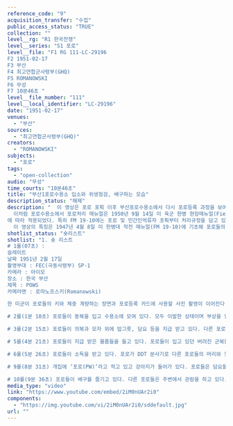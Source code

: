 ```yaml
---
reference_code: "9"
acquisition_transfer: "수집"
public_access_status: "TRUE"
collection: ""
level__rg: "R1 한국전쟁"
level__series: "S1 포로"
level__file: "F1 RG 111-LC-29196
F2 1951-02-17
F3 부산 
F4 최고연합군사령부(GHQ) 
F5 ROMANOWSKI
F6 무성 
F7 10분46초 "
level__file_number: "111"
level__local_identifier: "LC-29196"
date: "1951-02-17"
venues: 
  - "부산"
sources: 
  - "최고연합군사령부(GHQ)"
creators: 
  - "ROMANOWSKI"
subjects: 
  - "포로"
tags: 
  - "open-collection"
audio: "무성"
time_courts: "10분46초"
title: "부산1포로수용소 입소와 위생점검, 배구하는 모습"
description_status: "해제"
description: "  이 영상은 포로 포획 이후 부산포로수용소에서 다시 포로등록 과정을 보여주고 있다. 포로들은 포획된 직후 포로집결소에서 1차 포로등록을 마치고 임시포로수용소에 이송한 뒤 포로심문을 받고 정식 수용소로 이동한다. 그러나 포로들은 정식 수용소 부산포로수용소에서 다시 포로등록을 받는다. 포로등록 이후 포로들은 옷 외에도 밥그릇, 국그릇, 컵뿐만 아니라 칫솔 및 치약, 신발 등을 지급 받았다. 차용한 옷의 앞뒤와 바지에 ‘PW’ 전쟁포로라는 붉은 색으로 표시가 되었다. 수용소에 입소하면 포로들은 머리부터 시작해 온몸에 DDT 소독약을 뿌려졌다. 이어서 포로들은 이발한 뒤 늦은 식사를 마칠 수 있었다. 
  이처럼 포로수용소에서 포로처리 매뉴얼은 1950년 9월 14일 미 육군 헌병 현장매뉴얼(Field Manual Military Police) FM 19-5와 FM 19-10(헌병작전 매뉴얼) 이 매뉴얼은 1945년 1월 2일 처음 적용되었다가 1947년 4월 8일 개정을 거쳐 1950년 9월 14일 재개정, 1955년 1월 24일 수정되었다.
에 따라 적용되었다. 특히 FM 19-10에는 포로 및 민간인억류자 포획부터 처리규정을 담고 있다. 그 이후 1952년 5월 1일 FM 19-40(전쟁포로처리) 매뉴얼이 등장했다.
  이 영상의 특징은 1947년 4월 8일 미 헌병대 작전 매뉴얼(FM 19-10)에 기초해 포로들의 등록과 신체검사, 수용소 조직, 배식 등 포로처리과정을 담고 있다. "
shotlist_status: "숏리스트"
shotlist: "1. 숏 리스트 
# 1롤(07초) : 
슬레이트 
날짜 1951년 2월 17일
촬영부대 : FEC(극동사령부) SP-1
카메라 : 아이모
장소 : 한국 부산
제목 : POWS
카메라맨 : 로마노프스키(Romanowski)

한 미군이 포로들의 키와 체중 계량하는 장면과 포로등록 카드에 사용할 사진 촬영이 이어진다. (56초) 포로번호 63NK 124754가 1951년 2월 16일에 사진 촬영하고, 이어서 포로번호 63NK 12475가 같은 날에 사진 촬영 장면이 나온다. 

# 2롤(1분 10초) 포로들이 동복을 입고 수용소에 모여 있다. 모두 이발한 상태이며 부상을 입은 포로는 들것에 앉아 있다. 소년병 포로는 부상을 입은 상태이다. 

# 3롤(2분 15초) 포로들이 의복과 모자 외에 밥그릇, 담요 등을 지급 받고 있다. 다른 포로가 포로 웃옷 등뒤와 바지 등에 ‘PW’라고 붉은 페인트로 쓰고 있다. 포로들은 한쪽에 옷을 갈아 입고 있다.

# 5롤(4분 21초) 포로들이 지급 받은 물품들을 들고 있다. 포로들이 입고 있던 버려진 군복들이 태워지고 있다. “식당 매일 청소”라는 간판이 있다. 

# 6롤(5분 26초) 포로들이 소독을 받고 있다. 포로가 DDT 분사기로 다른 포로들의 머리와 옷 안으로 모두 뿌린다. 포로들이 이발을 받고 있다. 대부분 포로들이 장발이다. (8분) 포로들은 취사실에서 배식을 준비하고 있다. 

# 9롤(8분 31초) 개집에 ‘포로(PW)’라고 적고 있고 강아지가 들어가 있다. 포로들은 담요들을 정리한 상태에서 미군이 밥그릇과 컵 등의 위생을 점검하고 있다. 

# 10롤(9분 36초) 포로들이 배구를 즐기고 있다. 다른 포로들은 주변에서 관람을 하고 있다. (10분 26초) 수용소 한 컨에서 손을 씻고 있다."
media_type: "video"
link: "https://www.youtube.com/embed/2iM0nUAr2i0"
components: 
  - "https://img.youtube.com/vi/2iM0nUAr2i0/sddefault.jpg"
url: ""
---
```

